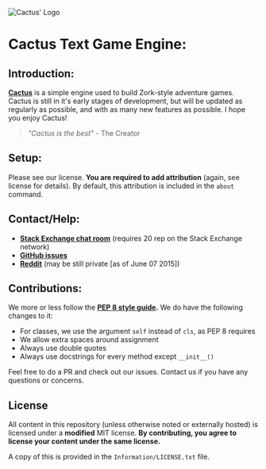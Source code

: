 ![Cactus' Logo](http://upload.wikimedia.org/wikipedia/commons/thumb/7/7d/PEO-cactus.svg/64px-PEO-cactus.svg.png)

# Cactus Text Game Engine:

## Introduction:

**[Cactus](http://shearofdoom.github.io/Cactus/)** is a simple engine used to build Zork-style adventure games. Cactus is still in it's early stages of development, but will be updated as regularly as possible, and with as many new features as possible. I hope you enjoy Cactus!

> *"Cactus is the best"* - The Creator

## Setup:

Please see our license. **You are required to add attribution** (again, see license for details). By default, this attribution is included in the `about` command.

## Contact/Help:

- **[Stack Exchange chat room](http://chat.stackexchange.com/rooms/24299/discussion-about-cactus)** (requires 20 rep on the Stack Exchange network)
- **[GitHub issues](https://github.com/ShearOfDoom/Cactus/issues)**
- **[Reddit](https://www.reddit.com/r/CactusEngine/)** (may be still private [as of June 07 2015])

## Contributions:

We more or less follow the **[PEP 8 style guide](https://www.python.org/dev/peps/pep-0008/).** We do have the following changes to it:

- For classes, we use the argument `self` instead of `cls`, as PEP 8 requires
- We allow extra spaces around assignment
- Always use double quotes
- Always use docstrings for every method except `__init__()`

Feel free to do a PR and check out our issues. Contact us if you have any questions or concerns.

## License

All content in this repository (unless otherwise noted or externally hosted) is licensed under a **modified** MIT license. **By contributing, you agree to license your content under the same license.**

A copy of this is provided in the `Information/LICENSE.txt` file.
